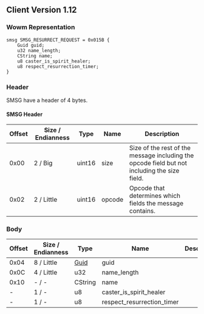 ## Client Version 1.12

### Wowm Representation
```rust,ignore
smsg SMSG_RESURRECT_REQUEST = 0x015B {
    Guid guid;
    u32 name_length;
    CString name;
    u8 caster_is_spirit_healer;
    u8 respect_resurrection_timer;
}
```
### Header
SMSG have a header of 4 bytes.

#### SMSG Header
| Offset | Size / Endianness | Type   | Name   | Description |
| ------ | ----------------- | ------ | ------ | ----------- |
| 0x00   | 2 / Big           | uint16 | size   | Size of the rest of the message including the opcode field but not including the size field.|
| 0x02   | 2 / Little        | uint16 | opcode | Opcode that determines which fields the message contains.|
### Body
| Offset | Size / Endianness | Type | Name | Description |
| ------ | ----------------- | ---- | ---- | ----------- |
| 0x04 | 8 / Little | [Guid](../spec/packed-guid.md) | guid |  |
| 0x0C | 4 / Little | u32 | name_length |  |
| 0x10 | - / - | CString | name |  |
| - | 1 / - | u8 | caster_is_spirit_healer |  |
| - | 1 / - | u8 | respect_resurrection_timer |  |
